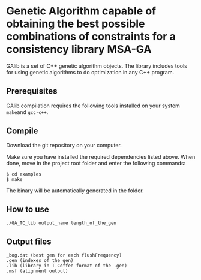 Genetic Algorithm capable of obtaining the best possible combinations of constraints for a consistency library
MSA-GA
=========
GAlib is a set of C++ genetic algorithm objects.
The library includes tools for using genetic algorithms to do optimization in any C++ program.


Prerequisites
--------------
GAlib compilation requires the following tools installed on your system ``make``and ``gcc-c++``. 


Compile 
--------
Download the git repository on your computer.
    
Make sure you have installed the required dependencies listed above. 
When done, move in the project root folder and enter the following commands:     
    
    $ cd examples
    $ make
    

The binary will be automatically generated in the folder.


How to use
--------

    ./GA_TC_lib output_name length_of_the_gen


Output files
--------

    _bog.dat (best gen for each flushFrequency)
    .gen (indexes of the gen)
    .lib (library in T-Coffee format of the .gen)
    .msf (alignment output)
